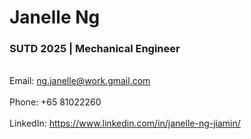 <!DOCTYPE html>
<html lang="en">
<h1>Janelle Ng</h1>
  <h3>SUTD 2025 | Mechanical Engineer</h3>
  <body>
    <br>Email: 
      <a href="ng.janelle@work.gmail.com">ng.janelle@work.gmail.com</a>
    <br>
    <br>Phone: 
      +65 81022260
    <br>
    <br>LinkedIn: 
      <a href="https://www.linkedin.com/in/janelle-ng-jiamin/">https://www.linkedin.com/in/janelle-ng-jiamin/</a>
    <br>
  </body>
</html>
